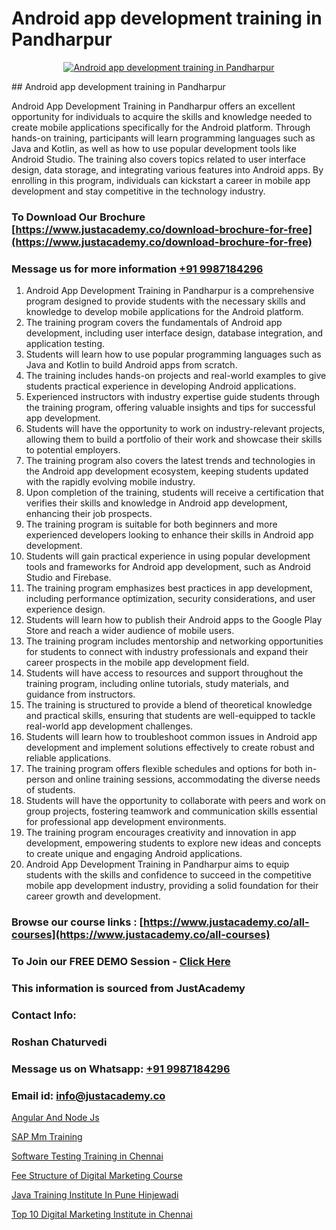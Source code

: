 # Android app development training in Pandharpur

<p align="center">
  <a href="https://justacademy.co/course-detail/android-app-development">
    <img src="https://justacademy.co/storage2/course_image/1676635923_course_image.webp" alt="Android app development training in Pandharpur">
  </a>
</p>
## Android app development training in Pandharpur

Android App Development Training in Pandharpur offers an excellent opportunity for individuals to acquire the skills and knowledge needed to create mobile applications specifically for the Android platform. Through hands-on training, participants will learn programming languages such as Java and Kotlin, as well as how to use popular development tools like Android Studio. The training also covers topics related to user interface design, data storage, and integrating various features into Android apps. By enrolling in this program, individuals can kickstart a career in mobile app development and stay competitive in the technology industry.
### To Download Our Brochure [https://www.justacademy.co/download-brochure-for-free](https://www.justacademy.co/download-brochure-for-free)
### Message us for more information [+91 9987184296](https://api.whatsapp.com/send?phone=919987184296)
1) Android App Development Training in Pandharpur is a comprehensive program designed to provide students with the necessary skills and knowledge to develop mobile applications for the Android platform.
2) The training program covers the fundamentals of Android app development, including user interface design, database integration, and application testing.
3) Students will learn how to use popular programming languages such as Java and Kotlin to build Android apps from scratch.
4) The training includes hands-on projects and real-world examples to give students practical experience in developing Android applications.
5) Experienced instructors with industry expertise guide students through the training program, offering valuable insights and tips for successful app development.
6) Students will have the opportunity to work on industry-relevant projects, allowing them to build a portfolio of their work and showcase their skills to potential employers.
7) The training program also covers the latest trends and technologies in the Android app development ecosystem, keeping students updated with the rapidly evolving mobile industry.
8) Upon completion of the training, students will receive a certification that verifies their skills and knowledge in Android app development, enhancing their job prospects.
9) The training program is suitable for both beginners and more experienced developers looking to enhance their skills in Android app development.
10) Students will gain practical experience in using popular development tools and frameworks for Android app development, such as Android Studio and Firebase.
11) The training program emphasizes best practices in app development, including performance optimization, security considerations, and user experience design.
12) Students will learn how to publish their Android apps to the Google Play Store and reach a wider audience of mobile users.
13) The training program includes mentorship and networking opportunities for students to connect with industry professionals and expand their career prospects in the mobile app development field.
14) Students will have access to resources and support throughout the training program, including online tutorials, study materials, and guidance from instructors.
15) The training is structured to provide a blend of theoretical knowledge and practical skills, ensuring that students are well-equipped to tackle real-world app development challenges.
16) Students will learn how to troubleshoot common issues in Android app development and implement solutions effectively to create robust and reliable applications.
17) The training program offers flexible schedules and options for both in-person and online training sessions, accommodating the diverse needs of students.
18) Students will have the opportunity to collaborate with peers and work on group projects, fostering teamwork and communication skills essential for professional app development environments.
19) The training program encourages creativity and innovation in app development, empowering students to explore new ideas and concepts to create unique and engaging Android applications.
20) Android App Development Training in Pandharpur aims to equip students with the skills and confidence to succeed in the competitive mobile app development industry, providing a solid foundation for their career growth and development.

### Browse our course links : [https://www.justacademy.co/all-courses](https://www.justacademy.co/all-courses) 
### To Join our FREE DEMO Session - [Click Here](https://www.justacademy.co/register-for-course-demo)


### This information is sourced from JustAcademy
### Contact Info:
### Roshan Chaturvedi
### Message us on Whatsapp: [+91 9987184296](https://api.whatsapp.com/send?phone=919987184296)
### Email id: [info@justacademy.co](mailto:info@justacademy.co)
                
[Angular And Node Js](https://www.linkedin.com/pulse/angular-node-js-justacademy-coimbatore-fqqnc?trackingId=pd%2Fdz71NjpFRw5dUUvLnFA%3D%3D&lipi=urn%3Ali%3Apage%3Ad_flagship3_company_admin%3BzebO8%2FdlQdOp%2FzsKprgh%2FA%3D%3D)

[SAP Mm Training](https://www.linkedin.com/pulse/sap-mm-training-justacademy-kolkata-elbbf/)

[Software Testing Training in Chennai](https://medium.com/@ranemanish460/software-testing-training-in-chennai-06332ed1dd3f)

[Fee Structure of Digital Marketing Course](https://medium.com/@negishivu99/fee-structure-of-digital-marketing-course-754ebfac07b2)

[Java Training Institute In Pune Hinjewadi](https://justacademyin.github.io/justacademy/java-training-institute-in-pune-hinjewadi)

[Top 10 Digital Marketing Institute in Chennai](https://justacademyin.github.io/justacademy/top-10-digital-marketing-institute-in-chennai)

